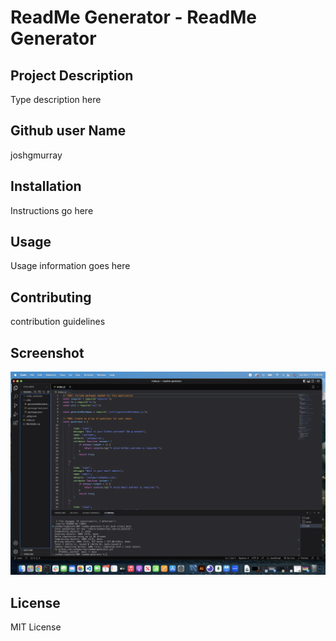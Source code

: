 # ReadMe Generator - ReadMe Generator
## Project Description
Type description here
## Github user Name
 joshgmurray
## Installation
Instructions go here
## Usage
Usage information goes here
## Contributing
contribution guidelines
## Screenshot
![screenshot](./Screen%20Shot%202022-11-01%20at%2011.08.16%20AM.png)
## License
MIT License
